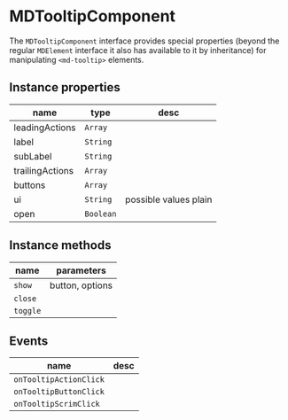 # MDTooltipComponent
The `MDTooltipComponent` interface provides special properties (beyond the regular `MDElement` interface it also has available to it by inheritance) for manipulating `<md-tooltip>` elements.

## Instance properties

name|type|desc
---|---|---
leadingActions|`Array`|
label|`String`|
subLabel|`String`|
trailingActions|`Array`|
buttons|`Array`|
ui|`String`|possible values plain
open|`Boolean`|

## Instance methods

name|parameters
---|---
`show`|button, options
`close`|
`toggle`|

## Events

name|desc
---|---
`onTooltipActionClick`|
`onTooltipButtonClick`|
`onTooltipScrimClick`|
